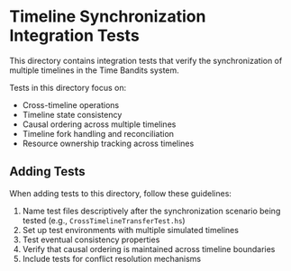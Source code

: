 # Timeline Synchronization Integration Tests

This directory contains integration tests that verify the synchronization of multiple timelines in the Time Bandits system.

Tests in this directory focus on:

- Cross-timeline operations
- Timeline state consistency
- Causal ordering across multiple timelines
- Timeline fork handling and reconciliation
- Resource ownership tracking across timelines

## Adding Tests

When adding tests to this directory, follow these guidelines:

1. Name test files descriptively after the synchronization scenario being tested (e.g., `CrossTimelineTransferTest.hs`)
2. Set up test environments with multiple simulated timelines
3. Test eventual consistency properties
4. Verify that causal ordering is maintained across timeline boundaries
5. Include tests for conflict resolution mechanisms 